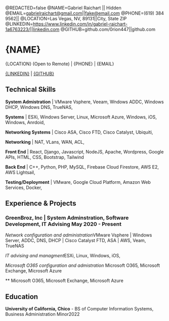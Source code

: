 <!--
Welcome to resume.lol !

This is the template you can use to get started.

Easily remove personal info by using a variable follow with a second value and "||":

@NAME=Real Name||Hidden Name

and change @REDACTED to be true

@REDACTED=true
-->
@REDACTED=false
@NAME=Gabriel Raichart || Hidden
@EMAIL=gabrielraichart@gmail.com||fake@email.com
@PHONE=(619) 384 9562||
@LOCATION=Las Vegas, NV, 89131||City, State ZIP
@LINKEDIN=https://www.linkedin.com/in/gabriel-raichart-1a6763223/||linkedin.com
@GITHUB=github.com/0rion447||github.com

# {NAME}


{LOCATION} (Open to Remote) | {PHONE} | {EMAIL} 

[{LINKEDIN}](https://{LINKEDIN}) | [{GITHUB}](https://{GITHUB})

<div className="vertical-spacer"></div>

## Technical Skills

**System Admistration** | VMware Vsphere, Veeam, Wndows ADDC, Windows DHCP, Windows DNS, TrueNAS, 

**Systems** | ESXi, Windows Server, Linux, Microsoft Azure, Windows, iOS,  Windows, Anrdoid,

**Networking Systems** | Cisco ASA, Cisco FTD, Cisco Catalyst, Ubiquiti, 

**Networking** | NAT, VLans, WAN, ACL,  

**Front End** | React, Django, Javascript, NodeJS, Apache, Wordpress, Google APIs, HTML, CSS, Bootstrap, Tailwind

**Back End** | C++, Python, PHP, MySQL, Firebase Cloud Firestore, AWS E2, AWS Lightsail,

**Testing/Deployment** | VMware, Google Cloud Platform, Amazon Web Services, Docker, 

<div className="vertical-spacer"></div>

## Experience & Projects

### GreenBroz, Inc | System Adminstration, Software Development, IT Advising <span class="spacer"></span>May 2020 - Present

*Network configuration and administration*<span class="spacer"></span>VMware Vsphere | Windows Server, ADDC, DNS, DHCP | Cisco Catalyst FTD, ASA | AWS, Veam, TrueNAS

<div className="vertical-spacer"></div>

*IT advising and managment*<span class="spacer"></span>ESXi, Linux, Windows, iOS, 

<div className="vertical-spacer"></div>

*Microsoft O365 configuration and admistration*<span class="spacer"></span> Microsoft O365, Microsoft Exchange, Microsoft Azure

<div className="vertical-spacer"></div>

**<span class="spacer"></span> Microsoft O365, Microsoft Exchange, Microsoft Azure

<div className="vertical-spacer"></div>


## Education

**University of California, Chico** - BS of Computer Information Systems, Business Administration Minor<span class="spacer"></span>2022

